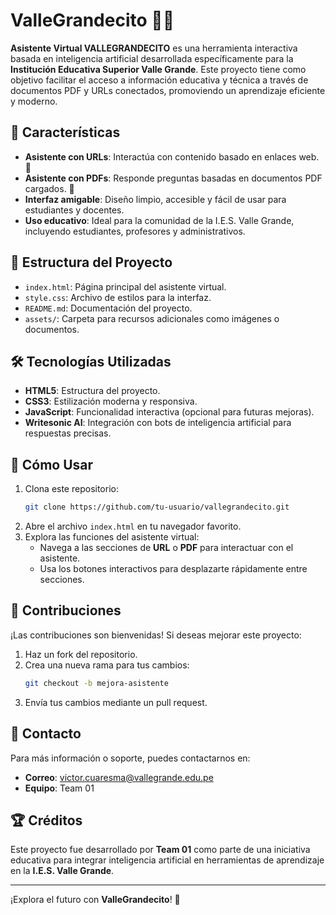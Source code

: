 # ValleGrandecito 🌄🤖

**Asistente Virtual VALLEGRANDECITO** es una herramienta interactiva basada en inteligencia artificial desarrollada específicamente para la **Institución Educativa Superior Valle Grande**. Este proyecto tiene como objetivo facilitar el acceso a información educativa y técnica a través de documentos PDF y URLs conectados, promoviendo un aprendizaje eficiente y moderno.

## 🚀 Características

- **Asistente con URLs**: Interactúa con contenido basado en enlaces web. 🔗
- **Asistente con PDFs**: Responde preguntas basadas en documentos PDF cargados. 📄
- **Interfaz amigable**: Diseño limpio, accesible y fácil de usar para estudiantes y docentes.
- **Uso educativo**: Ideal para la comunidad de la I.E.S. Valle Grande, incluyendo estudiantes, profesores y administrativos.

## 📂 Estructura del Proyecto

- `index.html`: Página principal del asistente virtual.
- `style.css`: Archivo de estilos para la interfaz.
- `README.md`: Documentación del proyecto.
- `assets/`: Carpeta para recursos adicionales como imágenes o documentos.

## 🛠️ Tecnologías Utilizadas

- **HTML5**: Estructura del proyecto.
- **CSS3**: Estilización moderna y responsiva.
- **JavaScript**: Funcionalidad interactiva (opcional para futuras mejoras).
- **Writesonic AI**: Integración con bots de inteligencia artificial para respuestas precisas.

## 📖 Cómo Usar

1. Clona este repositorio:
   ```bash
   git clone https://github.com/tu-usuario/vallegrandecito.git
   ```
2. Abre el archivo `index.html` en tu navegador favorito.
3. Explora las funciones del asistente virtual:
   - Navega a las secciones de **URL** o **PDF** para interactuar con el asistente.
   - Usa los botones interactivos para desplazarte rápidamente entre secciones.

## 🌟 Contribuciones

¡Las contribuciones son bienvenidas! Si deseas mejorar este proyecto:
1. Haz un fork del repositorio.
2. Crea una nueva rama para tus cambios:
   ```bash
   git checkout -b mejora-asistente
   ```
3. Envía tus cambios mediante un pull request.

## 📧 Contacto

Para más información o soporte, puedes contactarnos en:
- **Correo**: [victor.cuaresma@vallegrande.edu.pe](mailto:victor.cuaresma@vallegrande.edu.pe)
- **Equipo**: Team 01

## 🏆 Créditos

Este proyecto fue desarrollado por **Team 01** como parte de una iniciativa educativa para integrar inteligencia artificial en herramientas de aprendizaje en la **I.E.S. Valle Grande**.

---
¡Explora el futuro con **ValleGrandecito**! 🌟

